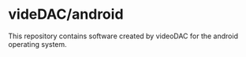 # videDAC/android

This repository contains software created by videoDAC for the android operating system.
